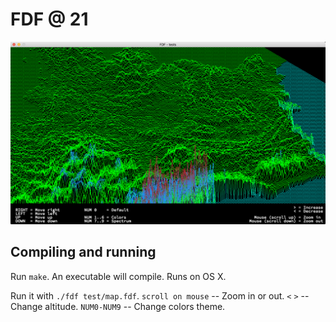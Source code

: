# FDF @ 21

![screenshot](screens/screen.png)

## Compiling and running
Run `make`. An executable will compile. Runs on OS X.

Run it with `./fdf test/map.fdf`.
`scroll on mouse` -- Zoom in or out.
`<` `>` -- Change altitude.
`NUM0-NUM9` -- Change colors theme.
